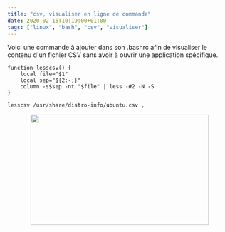 ```yaml
---
title: "csv, visualiser en ligne de commande"
date: 2020-02-15T10:19:00+01:00
tags: ["linux", "bash", "csv", "visualiser"]
---
```

Voici une commande à ajouter dans son .bashrc afin de visualiser le contenu d'un fichier CSV sans avoir à ouvrir une application spécifique.

```
function lesscsv() {
    local file="$1"
    local sep="${2:-;}"
    column -s$sep -nt "$file" | less -#2 -N -S
}
```


```
lesscsv /usr/share/distro-info/ubuntu.csv ,
```

[//]: # (TODO: migrer image)
<div class="separator" style="clear: both; text-align: center;"><a href="https://4.bp.blogspot.com/-Ug-JYvSjRtc/Xke4R0ha3kI/AAAAAAAAEN8/gkK-gvy7vvAZ29k5wH-C7dQHCB-OSOgTACNcBGAsYHQ/s1600/Capture%2Bdu%2B2020-02-15%2B10-20-49.png" imageanchor="1" style="margin-left: 1em; margin-right: 1em;"><img border="0" src="https://4.bp.blogspot.com/-Ug-JYvSjRtc/Xke4R0ha3kI/AAAAAAAAEN8/gkK-gvy7vvAZ29k5wH-C7dQHCB-OSOgTACNcBGAsYHQ/s400/Capture%2Bdu%2B2020-02-15%2B10-20-49.png" width="400" height="248" data-original-width="578" data-original-height="359" /></a></div>
